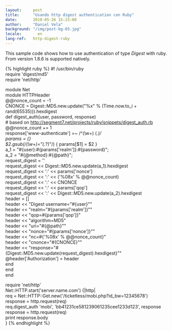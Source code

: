 ```yaml
---
layout:     post
title:      "Usando http digest authentication con Ruby"
date:       2010-05-26 15:23:00
author:     "Daniel Vela"
background: "/img/post-bg-03.jpg"
locale:       en
lang-ref:   http-digest-ruby
---
```


This sample code shows how to use authentication of type *Digest* with ruby. From version 1.8.6 is supported natively.

{% highlight ruby %}
#! /usr/bin/ruby  
require 'digest/md5'  
require 'net/http'  

module Net  
module HTTPHeader  
@@nonce_count = -1  
CNONCE = Digest::MD5.new.update("%x" % (Time.now.to_i + rand(65535))).hexdigest  
def digest_auth(user, password, response)  
    # based on http://segment7.net/projects/ruby/snippets/digest_auth.rb  
    @@nonce_count += 1  
    response['www-authenticate'] =~ /^(\w+) (.*)/  
    params = {}  
    $2.gsub(/(\w+)="(.*?)"/) { params[$1] = $2 }  
    a_1 = "#{user}:#{params['realm']}:#{password}";  
    a_2 = "#{@method}:#{@path}";  
    request_digest = ''  
    request_digest << Digest::MD5.new.update(a_1).hexdigest  
    request_digest << ':' << params['nonce']  
    request_digest << ':' << ('%08x' % @@nonce_count)  
    request_digest << ':' << CNONCE  
    request_digest << ':' << params['qop']  
    request_digest << ':' << Digest::MD5.new.update(a_2).hexdigest  
    header = []  
    header << "Digest username=\"#{user}\""  
    header << "realm=\"#{params['realm']}\""  
    header << "qop=#{params['qop']}"  
    header << "algorithm=MD5"  
    header << "uri=\"#{@path}\""  
    header << "nonce=\"#{params['nonce']}\""  
    header << "nc=#{'%08x' % @@nonce_count}"  
    header << "cnonce=\"#{CNONCE}\""  
    header << "response=\"#{Digest::MD5.new.update(request_digest).hexdigest}\""  
    @header['Authorization'] = header  
end  
end  
end  

require 'net/http'  
Net::HTTP.start('server.name.com') {|http|  
    req = Net::HTTP::Get.new('/ticketless/mobi.php?id_bw=12345678')  
    response = http.request(req)  
    req.digest_auth 'mobi', 'bb41231ce581239061235cee1233d123', response  
    response = http.request(req)  
    print response.body  
}
{% endhighlight %}